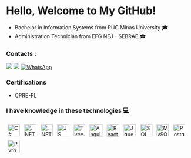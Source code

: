 
# Hello,  Welcome to My GitHub! 

 <ul>
    <li> Bachelor in Information Systems from PUC Minas University 🎓</li>
    <li> Administration Technician from EFG NEJ - SEBRAE  🎓 </li>
 </ul>

 
### Contacts :

<div>
<a href = "mailto:contato@cesarh.oncala"><img src="https://img.shields.io/badge/Gmail-D14836?style=for-the-badge&logo=gmail&logoColor=white" target="_blank"></a>
<a href="https://www.linkedin.com/in/cesaroncala" target="_blank"><img src="https://img.shields.io/badge/-LinkedIn-%230077B5?style=for-the-badge&logo=linkedin&logoColor=white" target="_blank"></a>
<a href="https://wa.me/5531987904636" rel="nofollow"><img src="https://camo.githubusercontent.com/d9d4db0a25f6d41d6ef282c6adc2f9bd5b31201ef00ba580f5a945da4063a937/68747470733a2f2f696d672e736869656c64732e696f2f62616467652f57686174734170702d3235443336363f7374796c653d666f722d7468652d6261646765266c6f676f3d7768617473617070266c6f676f436f6c6f723d7768697465" alt="WhatsApp" data-canonical-src="https://img.shields.io/badge/WhatsApp-25D366?style=for-the-badge&amp;logo=whatsapp&amp;logoColor=white" style="max-width: 100%;"></a>
</div>

  
  ### Certifications
  - CPRE-FL 

 ### I have knowledge in these technologies 💻
<p> 
 

<img src="https://cdn.worldvectorlogo.com/logos/c--4.svg" alt="C#" height="33" style="vertical-align:top; margin:4px"> 
 
 <img src="https://cdn.worldvectorlogo.com/logos/dot-net-core-7.svg" alt=".NET" height="33" style="vertical-align:top; margin:4px"> 

  <img src="https://cdn.worldvectorlogo.com/logos/netframework-1.svg" alt=".NET" height="33" style="vertical-align:top; margin:4px"> 
 
<img src="https://cdn.worldvectorlogo.com/logos/logo-javascript.svg" alt="JS" height="33" style="vertical-align:top; margin:4px;">
  
<img src="https://cdn.worldvectorlogo.com/logos/typescript.svg" alt="Typescript" height="31" style="vertical-align:top; margin:4px;">   

   <img src="https://icons-for-free.com/iconfiles/png/512/vscode+icons+type+angular-1324451232424045372.png" alt="Angular" height="35" style="vertical-align:top; margin:4px">
 
 <img src="https://cdn.worldvectorlogo.com/logos/react-native-1.svg" alt="React Native" height="34" style="vertical-align:top; margin:4px;">   
 
 <img src="https://cdn.worldvectorlogo.com/logos/jquery-4.svg" alt="Jquery" height="33" style="vertical-align:top; margin:4px">
       
 
 <img src="https://img.favpng.com/25/1/22/microsoft-sql-server-database-microsoft-corporation-application-software-png-favpng-vTJVuHCzMsyVhv07AjTXMqwh7.jpg" alt="SQL Server" height="33" style="vertical-align:top; margin:4px;">
 
  <img src="https://cdn.worldvectorlogo.com/logos/mysql-6.svg" alt="MySQL" height="33" style="vertical-align:top; margin:4px;">


 <img src="https://cdn.worldvectorlogo.com/logos/postgresql.svg" alt="Postgree" height="33" style="vertical-align:top; margin:4px;">

 
   <img src="https://cdn4.iconfinder.com/data/icons/logos-and-brands/512/267_Python_logo-512.png" alt="Python" height="33" style="vertical-align:top; margin:4px">
 


  </p>


  


